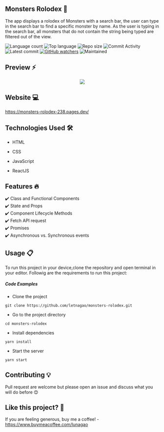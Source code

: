 ## Monsters Rolodex 🎯
The app displays a rolodex of Monsters with a search bar, the user can type in the search bar to find a specific monster by name. As the user is typing in the search bar, all monsters that do not contain the string being typed are filtered out of the view.

![Language count](https://img.shields.io/github/languages/count/letnagao/monsters-rolodex?color=green)
![Top language](https://img.shields.io/github/languages/top/letnagao/monsters-rolodex?color=ff69b4)
![Repo size](https://img.shields.io/github/repo-size/letnagao/monsters-rolodex?color=yellow)
![Commit Activity](https://img.shields.io/github/commit-activity/y/letnagao/monsters-rolodex?color=blue)
![Latest commit](https://img.shields.io/github/last-commit/letnagao/monsters-rolodex?color=red)
[![GitHub watchers](https://img.shields.io/github/watchers/letnagao/monsters-rolodex?logo=GitHub)](https://github.com/letnagao/monsters-rolodex/watchers)
![Maintained](https://img.shields.io/maintenance/yes/9999)

</ul><h2> Preview ⚡️</h2>
<p align="center">
  <img src="https://user-images.githubusercontent.com/99754900/174687119-403741af-b913-4649-b012-7b74412419e5.jpeg" />
</p>  

## Website 💻
https://monsters-rolodex-238.pages.dev/

</ul><h2>Technologies Used 🛠️</h2>
<ul>
<li>HTML</li>
</ul><ul>
<li>CSS</li>
</ul><ul>
<li>JavaScript</li>
</ul><ul>
<li>ReactJS</li>
  
</ul><h2> Features 🔥</h2>
✔️ Class and Functional Components <br />
✔️ State and Props <br />
✔️ Component Lifecycle Methods <br />
✔️ Fetch API request <br />
✔️ Promises <br />
✔️ Asynchronous vs. Synchronous events <br />
  
## Usage 📋
<p>To run this project in your device,clone the repository and open terminal in your editor. Followig are the requirements to run this project:</p><h5>Code Examples</h5><ul>
<li>Clone the project</li>
</ul><p><code>git clone https://github.com/letnagao/monsters-rolodex.git </code></p><ul>
<li>Go to the project directory</li>
</ul><p><code>cd monsters-rolodex </code></p><ul>
<li>Install dependencies</li>
</ul><p><code>yarn install </code></p><ul>
<li>Start the server</li>
</ul><p><code>yarn start</code></p>

## Contributing 💡
Pull request are welcome but please open an issue and discuss what you will do before 😊

## Like this project? 💖

If you are feeling generous, buy me a coffee! - https://www.buymeacoffee.com/lunagao


